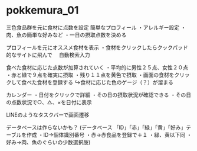 # pokkemura_01
三色食品群を元に食材に点数を設定
簡単なプロフィール
・アレルギー設定
・肉、魚の簡単な好みなど
・一日の摂取点数を決める

プロフィールを元にオススメ食材を表示
・食材をクリックしたらクックパッド的なサイトに飛んで
　自動検索入力

食べた食材に応じた点数が加算されていく
・平均的に男性２５点、女性２０点
・赤と緑で９点を確実に摂取
・残り１１点を黄色で摂取
・画面の食材をクリックして食べた食材を登録する
↪︎食材に応じた色のゲージ（？）が溜まる

カレンダー
・日付をクリックで詳細
・その日の摂取状況が確認できる
・その日の点数状況で○、△、×を日付に表示

LINEのようなタスクバーで画面遷移

データベースは作らないかも？
(データベース
「ID」「赤」「緑」「黄」「好み」テーブルを作成
・ID→個体識別番号
・赤→赤食品を登録で＋１
・緑、黄以下同
・好み→肉、魚のぐらいの少数選択肢)
